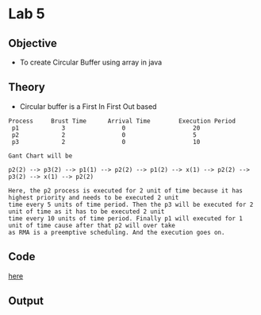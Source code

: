# Lab 5

## Objective

- To create Circular Buffer using array in java

## Theory

- Circular buffer is a First In First Out based 


```
Process     Brust Time      Arrival Time        Execution Period
 p1            3                0                   20
 p2            2                0                   5
 p3            2                0                   10

Gant Chart will be

p2(2) --> p3(2) --> p1(1) --> p2(2) --> p1(2) --> x(1) --> p2(2) --> p3(2) --> x(1) --> p2(2)

Here, the p2 process is executed for 2 unit of time because it has highest priority and needs to be executed 2 unit
time every 5 units of time period. Then the p3 will be executed for 2 unit of time as it has to be executed 2 unit
time every 10 units of time period. Finally p1 will executed for 1 unit of time cause after that p2 will over take
as RMA is a preemptive scheduling. And the execution goes on.
```

## Code

[here](https://github.com/college-related/Labs-7th-sems/tree/main/Real%20Time%20System%20(RTS)/lab3/RateMonotonicScheduling.java)

## Output

```

```